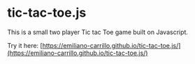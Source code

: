 # tic-tac-toe.js
This is a small two player Tic tac Toe game built on Javascript.

Try it here: [https://emiliano-carrillo.github.io/tic-tac-toe.js/](https://emiliano-carrillo.github.io/tic-tac-toe.js/)

